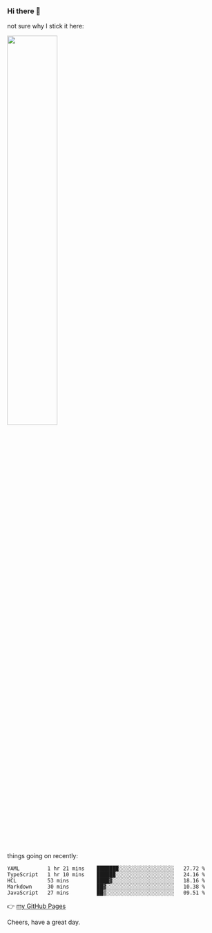 ### Hi there 👋

not sure why I stick it here:

[<img width="48%" src="https://github-readme-stats.vercel.app/api?username=ykzhukian&show_icons=true&theme=dracula">](https://github.com/anuraghazra/github-readme-stats)


things going on recently:

<!--START_SECTION:waka-->

```text
YAML         1 hr 21 mins    ███████░░░░░░░░░░░░░░░░░░   27.72 %
TypeScript   1 hr 10 mins    ██████░░░░░░░░░░░░░░░░░░░   24.16 %
HCL          53 mins         ████▓░░░░░░░░░░░░░░░░░░░░   18.16 %
Markdown     30 mins         ██▓░░░░░░░░░░░░░░░░░░░░░░   10.38 %
JavaScript   27 mins         ██▒░░░░░░░░░░░░░░░░░░░░░░   09.51 %
```

<!--END_SECTION:waka-->

👉 [my GitHub Pages](https://ykzhukian.github.io)

Cheers, have a great day.

